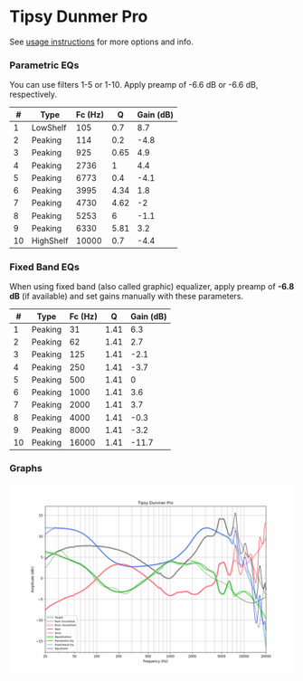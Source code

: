 # Tipsy Dunmer Pro
See [usage instructions](https://github.com/jaakkopasanen/AutoEq#usage) for more options and info.

### Parametric EQs
You can use filters 1-5 or 1-10. Apply preamp of -6.6 dB or -6.6 dB, respectively.

|   # | Type      |   Fc (Hz) |    Q |   Gain (dB) |
|-----|-----------|-----------|------|-------------|
|   1 | LowShelf  |       105 | 0.7  |         8.7 |
|   2 | Peaking   |       114 | 0.2  |        -4.8 |
|   3 | Peaking   |       925 | 0.65 |         4.9 |
|   4 | Peaking   |      2736 | 1    |         4.4 |
|   5 | Peaking   |      6773 | 0.4  |        -4.1 |
|   6 | Peaking   |      3995 | 4.34 |         1.8 |
|   7 | Peaking   |      4730 | 4.62 |        -2   |
|   8 | Peaking   |      5253 | 6    |        -1.1 |
|   9 | Peaking   |      6330 | 5.81 |         3.2 |
|  10 | HighShelf |     10000 | 0.7  |        -4.4 |

### Fixed Band EQs
When using fixed band (also called graphic) equalizer, apply preamp of **-6.8 dB** (if available) and set gains manually with these parameters.

|   # | Type    |   Fc (Hz) |    Q |   Gain (dB) |
|-----|---------|-----------|------|-------------|
|   1 | Peaking |        31 | 1.41 |         6.3 |
|   2 | Peaking |        62 | 1.41 |         2.7 |
|   3 | Peaking |       125 | 1.41 |        -2.1 |
|   4 | Peaking |       250 | 1.41 |        -3.7 |
|   5 | Peaking |       500 | 1.41 |         0   |
|   6 | Peaking |      1000 | 1.41 |         3.6 |
|   7 | Peaking |      2000 | 1.41 |         3.7 |
|   8 | Peaking |      4000 | 1.41 |        -0.3 |
|   9 | Peaking |      8000 | 1.41 |        -3.2 |
|  10 | Peaking |     16000 | 1.41 |       -11.7 |

### Graphs
![](./Tipsy%20Dunmer%20Pro.png)
